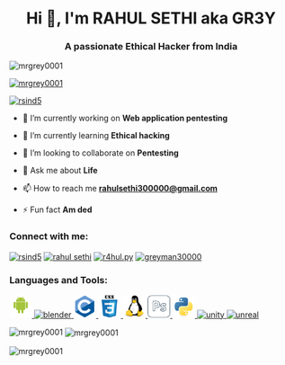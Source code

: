 <h1 align="center">Hi 👋, I'm RAHUL SETHI aka GR3Y </h1>
<h3 align="center">A passionate Ethical Hacker from India</h3>

<p align="left"> <img src="https://komarev.com/ghpvc/?username=mrgrey0001&label=Profile%20views&color=0e75b6&style=flat" alt="mrgrey0001" /> </p>

<p align="left"> <a href="https://github.com/ryo-ma/github-profile-trophy"><img src="https://github-profile-trophy.vercel.app/?username=mrgrey0001" alt="mrgrey0001" /></a> </p>

<p align="left"> <a href="https://twitter.com/rsind5" target="blank"><img src="https://img.shields.io/twitter/follow/rsind5?logo=twitter&style=for-the-badge" alt="rsind5" /></a> </p>

- 🔭 I’m currently working on **Web application pentesting**

- 🌱 I’m currently learning **Ethical hacking**

- 👯 I’m looking to collaborate on **Pentesting**

- 💬 Ask me about **Life**

- 📫 How to reach me **rahulsethi300000@gmail.com**

- ⚡ Fun fact **Am ded**

<h3 align="left">Connect with me:</h3>
<p align="left">
<a href="https://twitter.com/rsind5" target="blank"><img align="center" src="https://raw.githubusercontent.com/rahuldkjain/github-profile-readme-generator/master/src/images/icons/Social/twitter.svg" alt="rsind5" height="30" width="40" /></a>
<a href="https://linkedin.com/in/rahul sethi" target="blank"><img align="center" src="https://raw.githubusercontent.com/rahuldkjain/github-profile-readme-generator/master/src/images/icons/Social/linked-in-alt.svg" alt="rahul sethi" height="30" width="40" /></a>
<a href="https://instagram.com/r4hul.py" target="blank"><img align="center" src="https://raw.githubusercontent.com/rahuldkjain/github-profile-readme-generator/master/src/images/icons/Social/instagram.svg" alt="r4hul.py" height="30" width="40" /></a>
<a href="https://medium.com/greyman30000" target="blank"><img align="center" src="https://raw.githubusercontent.com/rahuldkjain/github-profile-readme-generator/master/src/images/icons/Social/medium.svg" alt="greyman30000" height="30" width="40" /></a>
</p>

<h3 align="left">Languages and Tools:</h3>
<p align="left"> <a href="https://developer.android.com" target="_blank" rel="noreferrer"> <img src="https://raw.githubusercontent.com/devicons/devicon/master/icons/android/android-original-wordmark.svg" alt="android" width="40" height="40"/> </a> <a href="https://www.blender.org/" target="_blank" rel="noreferrer"> <img src="https://download.blender.org/branding/community/blender_community_badge_white.svg" alt="blender" width="40" height="40"/> </a> <a href="https://www.cprogramming.com/" target="_blank" rel="noreferrer"> <img src="https://raw.githubusercontent.com/devicons/devicon/master/icons/c/c-original.svg" alt="c" width="40" height="40"/> </a> <a href="https://www.w3schools.com/css/" target="_blank" rel="noreferrer"> <img src="https://raw.githubusercontent.com/devicons/devicon/master/icons/css3/css3-original-wordmark.svg" alt="css3" width="40" height="40"/> </a> <a href="https://www.linux.org/" target="_blank" rel="noreferrer"> <img src="https://raw.githubusercontent.com/devicons/devicon/master/icons/linux/linux-original.svg" alt="linux" width="40" height="40"/> </a> <a href="https://www.photoshop.com/en" target="_blank" rel="noreferrer"> <img src="https://raw.githubusercontent.com/devicons/devicon/master/icons/photoshop/photoshop-line.svg" alt="photoshop" width="40" height="40"/> </a> <a href="https://www.python.org" target="_blank" rel="noreferrer"> <img src="https://raw.githubusercontent.com/devicons/devicon/master/icons/python/python-original.svg" alt="python" width="40" height="40"/> </a> <a href="https://unity.com/" target="_blank" rel="noreferrer"> <img src="https://www.vectorlogo.zone/logos/unity3d/unity3d-icon.svg" alt="unity" width="40" height="40"/> </a> <a href="https://unrealengine.com/" target="_blank" rel="noreferrer"> <img src="https://raw.githubusercontent.com/kenangundogan/fontisto/036b7eca71aab1bef8e6a0518f7329f13ed62f6b/icons/svg/brand/unreal-engine.svg" alt="unreal" width="40" height="40"/> </a> </p>

<p><img align="left" src="https://github-readme-stats.vercel.app/api/top-langs?username=mrgrey0001&show_icons=true&locale=en&layout=compact" alt="mrgrey0001" /></p>

<p>&nbsp;<img align="center" src="https://github-readme-stats.vercel.app/api?username=mrgrey0001&show_icons=true&locale=en" alt="mrgrey0001" /></p>

<p><img align="center" src="https://github-readme-streak-stats.herokuapp.com/?user=mrgrey0001&" alt="mrgrey0001" /></p>

